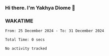 ### Hi there. I'm Yakhya Diome 👋

### WAKATIME
<!--START_SECTION:waka-->

```txt
From: 25 December 2024 - To: 31 December 2024

Total Time: 0 secs

No activity tracked
```

<!--END_SECTION:waka-->

